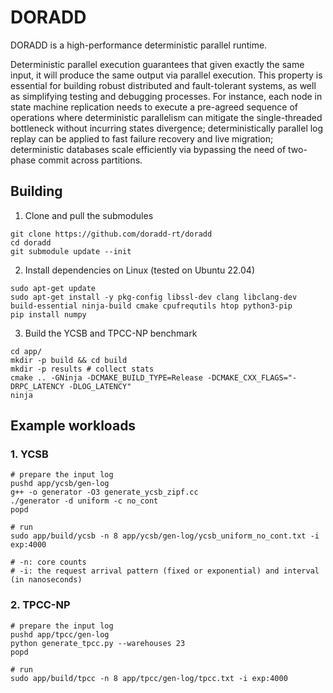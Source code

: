 # DORADD

DORADD is a high-performance deterministic parallel runtime.

Deterministic parallel execution guarantees that given exactly the same input, it will produce the same output via parallel execution.
This property is essential for building robust distributed and fault-tolerant systems, as well as simplifying testing and debugging processes.
For instance, 
each node in state machine replication needs to execute a pre-agreed sequence of operations where deterministic parallelism can mitigate the single-threaded bottleneck without incurring states divergence;
deterministically parallel log replay can be applied to fast failure recovery and live migration;
deterministic databases scale efficiently via bypassing the need of two-phase commit across partitions.

## Building

1. Clone and pull the submodules
```
git clone https://github.com/doradd-rt/doradd
cd doradd
git submodule update --init
```

2. Install dependencies on Linux (tested on Ubuntu 22.04)

```
sudo apt-get update
sudo apt-get install -y pkg-config libssl-dev clang libclang-dev build-essential ninja-build cmake cpufrequtils htop python3-pip
pip install numpy
```

3. Build the YCSB and TPCC-NP benchmark

```
cd app/
mkdir -p build && cd build
mkdir -p results # collect stats
cmake .. -GNinja -DCMAKE_BUILD_TYPE=Release -DCMAKE_CXX_FLAGS="-DRPC_LATENCY -DLOG_LATENCY"
ninja
```

## Example workloads

### 1. YCSB

```
# prepare the input log
pushd app/ycsb/gen-log
g++ -o generator -O3 generate_ycsb_zipf.cc 
./generator -d uniform -c no_cont
popd

# run
sudo app/build/ycsb -n 8 app/ycsb/gen-log/ycsb_uniform_no_cont.txt -i exp:4000

# -n: core counts
# -i: the request arrival pattern (fixed or exponential) and interval (in nanoseconds) 
```

### 2. TPCC-NP

```
# prepare the input log
pushd app/tpcc/gen-log
python generate_tpcc.py --warehouses 23 
popd

# run
sudo app/build/tpcc -n 8 app/tpcc/gen-log/tpcc.txt -i exp:4000
```
